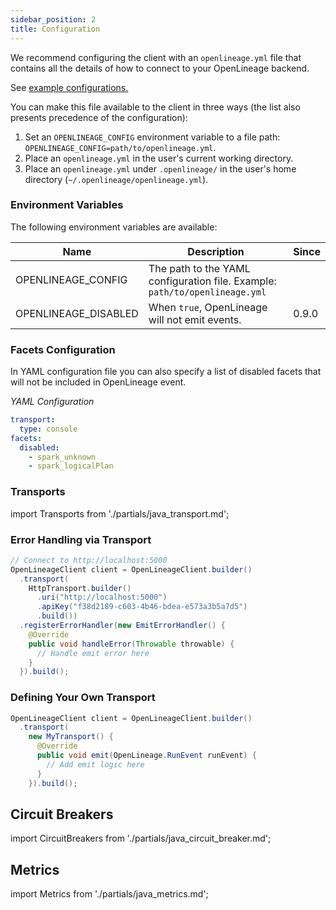 ```yaml
---
sidebar_position: 2
title: Configuration
---
```


We recommend configuring the client with an `openlineage.yml` file that contains all the
details of how to connect to your OpenLineage backend.

See [example configurations.](#transports)

You can make this file available to the client in three ways (the list also presents precedence of the configuration):

1. Set an `OPENLINEAGE_CONFIG` environment variable to a file path: `OPENLINEAGE_CONFIG=path/to/openlineage.yml`.
2. Place an `openlineage.yml` in the user's current working directory.
3. Place an `openlineage.yml` under `.openlineage/` in the user's home directory (`~/.openlineage/openlineage.yml`).


### Environment Variables
The following environment variables are available:

| Name                 | Description                                                                 | Since |
|----------------------|-----------------------------------------------------------------------------|-------|
| OPENLINEAGE_CONFIG   | The path to the YAML configuration file. Example: `path/to/openlineage.yml` |       |
| OPENLINEAGE_DISABLED | When `true`, OpenLineage will not emit events.                              | 0.9.0 |


### Facets Configuration

In YAML configuration file you can also specify a list of disabled facets that will not be included in OpenLineage event.

*YAML Configuration*
```yaml
transport:
  type: console
facets:
  disabled: 
    - spark_unknown
    - spark_logicalPlan
```

### Transports

import Transports from './partials/java_transport.md';

<Transports/>

### Error Handling via Transport

```java
// Connect to http://localhost:5000
OpenLineageClient client = OpenLineageClient.builder()
  .transport(
    HttpTransport.builder()
      .uri("http://localhost:5000")
      .apiKey("f38d2189-c603-4b46-bdea-e573a3b5a7d5")
      .build())
  .registerErrorHandler(new EmitErrorHandler() {
    @Override
    public void handleError(Throwable throwable) {
      // Handle emit error here
    }
  }).build();
```

### Defining Your Own Transport

```java
OpenLineageClient client = OpenLineageClient.builder()
  .transport(
    new MyTransport() {
      @Override
      public void emit(OpenLineage.RunEvent runEvent) {
        // Add emit logic here
      }
    }).build();
```

## Circuit Breakers

import CircuitBreakers from './partials/java_circuit_breaker.md';

<CircuitBreakers/>

## Metrics

import Metrics from './partials/java_metrics.md';

<Metrics/>

